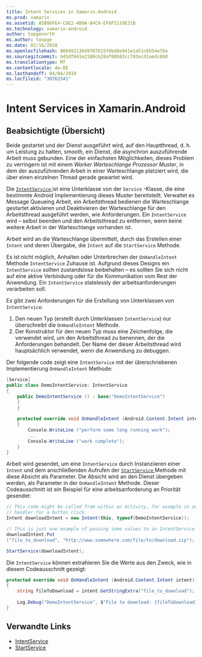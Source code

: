 ```yaml
---
title: Intent Services in Xamarin.Android
ms.prod: xamarin
ms.assetid: A5B86FE4-C8E2-4B0A-84CA-EF8F5119E31B
ms.technology: xamarin-android
author: topgenorth
ms.author: toopge
ms.date: 02/16/2018
ms.openlocfilehash: 80849213649707615f8bd8e941e1a51c6b54e76e
ms.sourcegitcommit: 945df041e2180cb20af08b83cc703ecd1aedc6b0
ms.translationtype: MT
ms.contentlocale: de-DE
ms.lasthandoff: 04/04/2018
ms.locfileid: "30763341"
---
```

# <a name="intent-services-in-xamarinandroid"></a>Intent Services in Xamarin.Android

## <a name="intent-services-overview"></a>Beabsichtigte (Übersicht)

Beide gestartet und der Dienst ausgeführt wird, auf den Hauptthread, d. h. um Leistung zu halten, smooth, ein Dienst, die asynchron auszuführende Arbeit muss gebunden. Eine der einfachsten Möglichkeiten, dieses Problem zu verringern ist mit einem _Worker Warteschlange Prozessor Muster_, in dem der auszuführenden Arbeit in einer Warteschlange platziert wird, die über einen einzelnen Thread gerade gewartet wird. 

Die [ `IntentService` ](https://developer.xamarin.com/api/type/Android.App.IntentService/) ist eine Unterklasse von der `Service` -Klasse, die eine bestimmte Android Implementierung dieses Muster bereitstellt. Verwaltet es Message Queueing Arbeit, ein Arbeitsthread bedienen die Warteschlange gestartet aktivieren und Deaktivieren der Warteschlange für den Arbeitsthread ausgeführt werden, wie Anforderungen. Ein `IntentService` wird – selbst beenden und den Arbeitsthread zu entfernen, wenn keine weitere Arbeit in der Warteschlange vorhanden ist.
 
Arbeit wird an die Warteschlange übermittelt, durch das Erstellen einer `Intent` und deren Übergabe, die `Intent` auf die `StartService` Methode.

Es ist nicht möglich, Anhalten oder Unterbrechen der `OnHandleIntent` Methode `IntentService` Zuhause ist. Aufgrund dieses Designs ein `IntentService` sollten zustandslose beibehalten &ndash; es sollten Sie sich nicht auf eine aktive Verbindung oder für die Kommunikation vom Rest der Anwendung. Ein `IntentService` statelessly der arbeitsanforderungen verarbeiten soll.

Es gibt zwei Anforderungen für die Erstellung von Unterklassen von `IntentService`:

1. Den neuen Typ (erstellt durch Unterklassen `IntentService`) nur überschreibt die `OnHandleIntent` Methode.
2. Der Konstruktor für den neuen Typ muss eine Zeichenfolge, die verwendet wird, um den Arbeitsthread zu benennen, der die Anforderungen behandelt. Der Name der dieser Arbeitsthread wird hauptsächlich verwendet, wenn die Anwendung zu debuggen.

Der folgende code zeigt eine `IntentService` mit der überschriebenen Implementierung `OnHandleIntent` Methode:

```csharp
[Service]
public class DemoIntentService: IntentService
{
    public DemoIntentService () : base("DemoIntentService")
    {
    }
    
    protected override void OnHandleIntent (Android.Content.Intent intent)
    {
        Console.WriteLine ("perform some long running work");
        ...
        Console.WriteLine ("work complete");
    }
}
```

Arbeit wird gesendet, um eine `IntentService` durch Instanziieren einer `Intent` und dem anschließenden Aufrufen der [ `StartService` ](https://developer.xamarin.com/api/member/Android.Content.Context.StartService/p/Android.Content.Intent/) Methode mit diese Absicht als Parameter. Die Absicht wird an den Dienst übergeben werden, als Parameter in der `OnHandleIntent` Methode. Dieser Codeausschnitt ist ein Beispiel für eine arbeitsanforderung an Priorität gesendet: 

```csharp
// This code might be called from within an Activity, for example in an event
// handler for a button click.
Intent downloadIntent = new Intent(this, typeof(DemoIntentService));

// This is just one example of passing some values to an IntentService via the Intent:
downloadIntent.Put
("file_to_download", "http://www.somewhere.com/file/to/download.zip");

StartService(downloadIntent);
```

Die `IntentService` können extrahieren Sie die Werte aus den Zweck, wie in diesem Codeausschnitt gezeigt:  

```csharp
protected override void OnHandleIntent (Android.Content.Intent intent)
{
    string fileToDownload = intent.GetStringExtra("file_to_download");
    
    Log.Debug("DemoIntentService", $"File to download: {fileToDownload}.");
}
```


## <a name="related-links"></a>Verwandte Links

- [IntentService](https://developer.xamarin.com/api/type/Android.App.IntentService/)
- [StartService](https://developer.xamarin.com/api/member/Android.Content.Context.StartService/p/Android.Content.Intent/)
